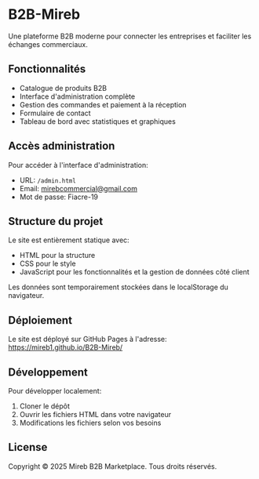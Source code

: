 # B2B-Mireb

Une plateforme B2B moderne pour connecter les entreprises et faciliter les échanges commerciaux.

## Fonctionnalités

- Catalogue de produits B2B
- Interface d'administration complète
- Gestion des commandes et paiement à la réception
- Formulaire de contact
- Tableau de bord avec statistiques et graphiques

## Accès administration

Pour accéder à l'interface d'administration:

- URL: `/admin.html`
- Email: mirebcommercial@gmail.com
- Mot de passe: Fiacre-19

## Structure du projet

Le site est entièrement statique avec:

- HTML pour la structure
- CSS pour le style
- JavaScript pour les fonctionnalités et la gestion de données côté client

Les données sont temporairement stockées dans le localStorage du navigateur.

## Déploiement

Le site est déployé sur GitHub Pages à l'adresse: https://mireb1.github.io/B2B-Mireb/

## Développement

Pour développer localement:

1. Cloner le dépôt
2. Ouvrir les fichiers HTML dans votre navigateur
3. Modifications les fichiers selon vos besoins

## License

Copyright © 2025 Mireb B2B Marketplace. Tous droits réservés.